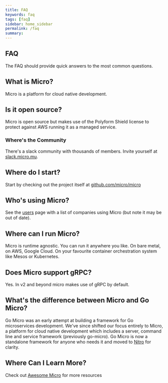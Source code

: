 ```yaml
---
title: FAQ
keywords: faq
tags: [faq]
sidebar: home_sidebar
permalink: /faq
summary:
---
```


## FAQ

The FAQ should provide quick answers to the most common questions.

## What is Micro?

Micro is a platform for cloud native development.

## Is it open source?

Micro is open source but makes use of the Polyform Shield license to protect against AWS running it as a managed service.

### Where's the Community

There's a slack community with thousands of members. Invite yourself at [slack.micro.mu](https://slack.micro.mu).

## Where do I start?

Start by checking out the project itself at [github.com/micro/micro](https://github.com/micro/micro)

## Who's using Micro?

See the [users](../users) page with a list of companies using Micro (but note it may be out of date). 

## Where can I run Micro?

Micro is runtime agnostic. You can run it anywhere you like. On bare metal, on AWS, Google Cloud. On your favourite container orchestration system like Mesos or Kubernetes.

## Does Micro support gRPC?

Yes. In v2 and beyond micro makes use of gRPC by default.

## What's the difference between Micro and Go Micro?

Go Micro was an early attempt at building a framework for Go microservices development. We've since shifted our focus entirely to Micro, 
a platform for cloud native development which includes a server, command line and service framework (previously go-micro). Go Micro is now 
a standalone framework for anyone who needs it and moved to [Nitro](https://github.com/asim/nitro) for clarity.

## Where Can I Learn More?

Check out [Awesome Micro](https://github.com/micro/awesome-micro) for more resources

